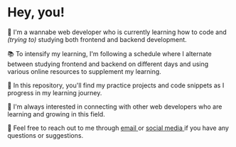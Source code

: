<h1> Hey, you!  </h1>

🌟 I'm a wannabe web developer who is currently learning how to code and <i> (trying to) </i> studying both frontend and backend development.

📚 To intensify my learning, I'm following a schedule where I alternate between studying frontend and backend on different days and using various online resources to supplement my learning.

🚀 In this repository, you'll find my practice projects and code snippets as I progress in my learning journey.

💬 I'm always interested in connecting with other web developers who are learning and growing in this field.

📧 Feel free to reach out to me through <a href="mailto:h.bozaipo@gmail.com"> email </a> or <a href="https://www.linkedin.com/in/heloisabozaipo"> social media </a> if you have any questions or suggestions.



